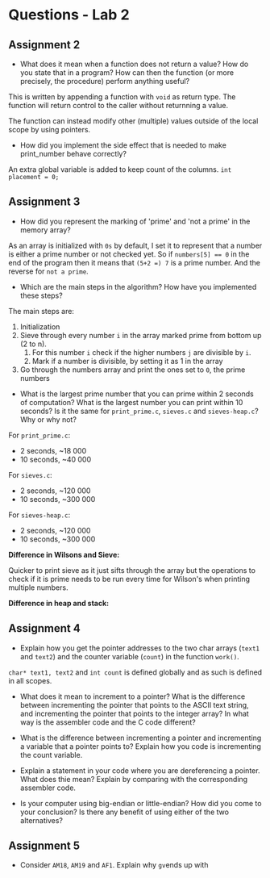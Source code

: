 # Questions - Lab 2

## Assignment 2

- What does it mean when a function does not return a value? How do you state that in a program? How can then the function (or more precisely, the procedure)  perform anything useful?

This is written by appending a function with ``void`` as return type. The function will return control to the caller without returnning a value.

The function can instead modify other (multiple) values outside of the local scope by using pointers.

- How did you implement the side effect that is needed to make print_number behave correctly?

An extra global variable is added to keep count of the columns. ``int placement = 0;`` 

## Assignment 3

- How did you represent the marking of 'prime' and 'not a prime' in the memory array?

As an array is initialized with `0s` by default, I set it to represent that a number is either a prime number or not checked yet. So if ``numbers[5] == 0`` in the end of the program then it means that ``(5+2 =) 7`` is a prime number. And the reverse for `not a prime`.

- Which are the main steps in the algorithm? How have you implemented these steps?

The main steps are:

1. Initialization
2. Sieve through every number `i` in the array marked prime from bottom up (2 to n).
   1. For this number `i` check if the higher numbers `j` are divisible by `i`. 
   2. Mark if a number is divisible, by setting it as 1 in the array
3. Go through the numbers array and print the ones set to `0`, the prime numbers

- What is the largest prime number that you can prime within 2 seconds of computation? What is the largest number you can print within 10 seconds? Is it the same for `print_prime.c`, `sieves.c` and `sieves-heap.c`? Why or why not?

For `print_prime.c`:

- 2 seconds, ~18 000
- 10 seconds, ~40 000


For `sieves.c`:

- 2 seconds, ~120 000
- 10 seconds, ~300 000

For `sieves-heap.c`:

- 2 seconds, ~120 000
- 10 seconds, ~300 000

**Difference in Wilsons and Sieve:**

Quicker to print sieve as it just sifts through the array but the operations to check if it is prime needs to be run every time for Wilson's when printing multiple numbers.

**Difference in heap and stack:**


## Assignment 4
- Explain how you get the pointer addresses to the two char arrays (`text1` and `text2`) and the counter variable (`count`) in the function `work()`.

`char* text1, text2` and `int count` is defined globally and as such is defined in all scopes.

- What does it mean to increment to a pointer? What is the difference between incrementing the pointer that points to the ASCII text string, and incrementing the pointer that points to the integer array? In what way is the assembler code and the C code different?



- What is the difference between incrementing a pointer and incrementing a variable that a pointer points to? Explain how you code is incrementing the count variable.


- Explain a statement in your code where you are dereferencing a pointer. What does thie mean? Explain by comparing with the corresponding assembler code.


- Is your computer using big-endian or little-endian? How did you come to your conclusion? Is there any benefit of using either of the two alternatives?


## Assignment 5
- Consider `AM18`, `AM19` and `AF1`. Explain why `gv`ends up with 